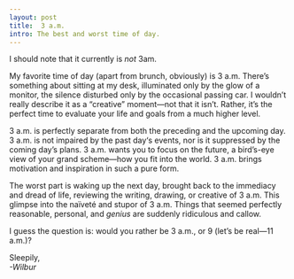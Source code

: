 ```yaml
---
layout: post
title:  3 a.m.
intro: The best and worst time of day.
---
```


I should note that it currently is *not* 3am. 

My favorite time of day (apart from brunch, obviously) is 3 a.m. There’s something about sitting at my desk, illuminated only by the glow of a monitor, the silence disturbed only by the occasional passing car. I wouldn’t really describe it as a “creative” moment—not that it isn’t. Rather, it’s the perfect time to evaluate your life and goals from a much higher level. 

3 a.m. is perfectly separate from both the preceding and the upcoming day. 3 a.m. is not impaired by the past day‘s events, nor is it suppressed by the coming day’s plans. 3 a.m. wants you to focus on the future, a bird’s-eye view of your grand scheme—how you fit into the world. 3 a.m. brings motivation and inspiration in such a pure form.

The worst part is waking up the next day, brought back to the immediacy and dread of life, reviewing the writing, drawing, or creative of 3 a.m. This glimpse into the naïveté and stupor of 3 a.m. Things that seemed perfectly reasonable, personal, and *genius* are suddenly ridiculous and callow. 

I guess the question is: would you rather be 3 a.m., or 9 (let’s be real—11 a.m.)?

Sleepily, <br>
*-Wilbur*

















